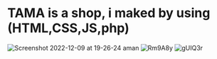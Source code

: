 


# TAMA is a shop, i maked by using (HTML,CSS,JS,php)


![Screenshot 2022-12-09 at 19-26-24 aman](https://user-images.githubusercontent.com/33977793/206747440-43180984-1ec7-480a-98b8-c0df416b3a6d.png)
![Rm9A8y](https://github.com/muntazar77/Tama-shop/assets/127090047/d607363d-aefe-40fb-b50d-c0a748883d5f)
![gUIQ3r](https://github.com/muntazar77/Tama-shop/assets/127090047/1ee244e0-c4b3-48fd-87d8-4df5d058f7ce)
